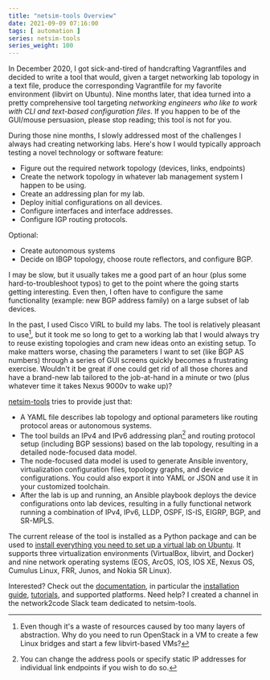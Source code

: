 ```yaml
---
title: "netsim-tools Overview"
date: 2021-09-09 07:16:00
tags: [ automation ]
series: netsim-tools
series_weight: 100
---
```

In December 2020, I got sick-and-tired of handcrafting Vagrantfiles and decided to write a tool that would, given a target networking lab topology in a text file, produce the corresponding Vagrantfile for my favorite environment (libvirt on Ubuntu). Nine months later, that idea turned into a pretty comprehensive tool targeting *networking engineers who like to work with CLI and text-based configuration files*. If you happen to be of the GUI/mouse persuasion, please stop reading; this tool is not for you.

During those nine months, I slowly addressed most of the challenges I always had creating networking labs. Here's how I would typically approach testing a novel technology or software feature:
<!--more-->
* Figure out the required network topology (devices, links, endpoints)
* Create the network topology in whatever lab management system I happen to be using.
* Create an addressing plan for my lab.
* Deploy initial configurations on all devices.
* Configure interfaces and interface addresses.
* Configure IGP routing protocols.

Optional:

* Create autonomous systems
* Decide on IBGP topology, choose route reflectors, and configure BGP.

I may be slow, but it usually takes me a good part of an hour (plus some hard-to-troubleshoot typos) to get to the point where the going starts getting interesting. Even then, I often have to configure the same functionality (example: new BGP address family) on a large subset of lab devices.

In the past, I used Cisco VIRL to build my labs. The tool is relatively pleasant to use[^1], but it took me so long to get to a working lab that I would always try to reuse existing topologies and cram new ideas onto an existing setup. To make matters worse, chasing the parameters I want to set (like BGP AS numbers) through a series of GUI screens quickly becomes a frustrating exercise. Wouldn't it be great if one could get rid of all those chores and have a brand-new lab tailored to the job-at-hand in a minute or two (plus whatever time it takes Nexus 9000v to wake up)?

[netsim-tools](https://netsim-tools.readthedocs.io/) tries to provide just that:

* A YAML file describes lab topology and optional parameters like routing protocol areas or autonomous systems.
* The tool builds an IPv4 and IPv6 addressing plan[^2] and routing protocol setup (including BGP sessions) based on the lab topology, resulting in a detailed node-focused data model.
* The node-focused data model is used to generate Ansible inventory, virtualization configuration files, topology graphs, and device configurations. You could also export it into YAML or JSON and use it in your customized toolchain.
* After the lab is up and running, an Ansible playbook deploys the device configurations onto lab devices, resulting in a fully functional network running a combination of IPv4, IPv6, LLDP, OSPF, IS-IS, EIGRP, BGP, and SR-MPLS.

The current release of the tool is installed as a Python package and can be used to [install everything you need to set up a virtual lab on Ubuntu](https://netsim-tools.readthedocs.io/en/latest/netlab/install.html). It supports three virtualization environments (VirtualBox, libvirt, and Docker) and nine network operating systems (EOS, ArcOS, IOS, IOS XE, Nexus OS, Cumulus Linux, FRR, Junos, and Nokia SR Linux).

Interested? Check out the [documentation](https://netsim-tools.readthedocs.io/en/latest/index.html), in particular the [installation guide](https://netsim-tools.readthedocs.io/en/latest/install.html), [tutorials](https://netsim-tools.readthedocs.io/en/latest/tutorials.html), and supported platforms. Need help? I created a channel in the network2code Slack team dedicated to netsim-tools.

[^1]: Even though it's a waste of resources caused by too many layers of abstraction. Why do you need to run OpenStack in a VM to create a few Linux bridges and start a few libvirt-based VMs?

[^2]: You can change the address pools or specify static IP addresses for individual link endpoints if you wish to do so.
